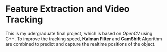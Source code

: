 # Feature Extraction and Video Tracking

This is my udergraduate final project, which is based on *OpenCV* using C++. To improve the tracking speed, **Kalman Filter** and **CamShift** Algorithm are combined to predict and capture the realtime positions of the object.
